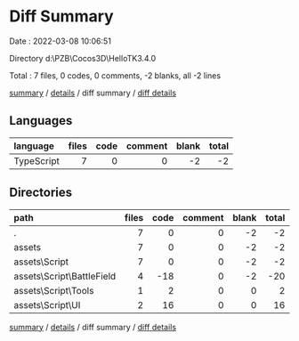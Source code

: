 # Diff Summary

Date : 2022-03-08 10:06:51

Directory d:\PZB\Cocos3D\HelloTK3.4.0

Total : 7 files,  0 codes, 0 comments, -2 blanks, all -2 lines

[summary](results.md) / [details](details.md) / diff summary / [diff details](diff-details.md)

## Languages
| language | files | code | comment | blank | total |
| :--- | ---: | ---: | ---: | ---: | ---: |
| TypeScript | 7 | 0 | 0 | -2 | -2 |

## Directories
| path | files | code | comment | blank | total |
| :--- | ---: | ---: | ---: | ---: | ---: |
| . | 7 | 0 | 0 | -2 | -2 |
| assets | 7 | 0 | 0 | -2 | -2 |
| assets\Script | 7 | 0 | 0 | -2 | -2 |
| assets\Script\BattleField | 4 | -18 | 0 | -2 | -20 |
| assets\Script\Tools | 1 | 2 | 0 | 0 | 2 |
| assets\Script\UI | 2 | 16 | 0 | 0 | 16 |

[summary](results.md) / [details](details.md) / diff summary / [diff details](diff-details.md)